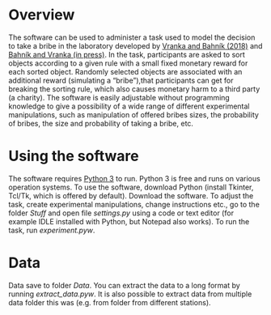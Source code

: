 # Overview
The software can be used to administer a task used to model the decision to take a bribe in the laboratory developed by [Vranka and Bahník (2018)](https://www.frontiersin.org/articles/10.3389/fpsyg.2018.01511/full) and [Bahník and Vranka (in press)](https://www.sciencedirect.com/science/article/abs/pii/S2214804321001531). In the task, participants are asked to sort objects according to a given rule with a small fixed monetary reward for each sorted object. Randomly selected objects are associated with an additional reward (simulating a “bribe”),that participants can get for breaking the sorting rule, which also causes monetary harm to a third party (a charity). The software is easily adjustable without programming knowledge to give a possibility of a wide range of different experimental manipulations, such as manipulation of offered bribes sizes, the probability of bribes, the size and probability of taking a bribe, etc.
 
 # Using the software
 The software requires [Python 3](https://www.python.org/) to run. Python 3 is free and runs on various operation systems.
 To use the software, download Python (install Tkinter, Tcl/Tk, which is offered by default).
 Download the software. 
 To adjust the task, create experimental manipulations, change instructions etc., go to the folder *Stuff* and open file *settings.py* using a code or text editor (for example IDLE installed with Python, but Notepad also works).
 To run the task, run *experiment.pyw*.

 # Data
 Data save to folder *Data*.
 You can extract the data to a long format by running *extract_data.pyw*.
 It is also possible to extract data from multiple data folder this was (e.g. from folder from different stations).

